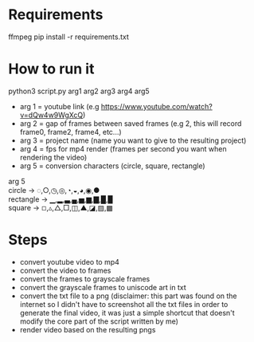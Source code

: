 # Requirements
  ffmpeg
  pip install -r requirements.txt

# How to run it

python3 script.py arg1 arg2 arg3 arg4 arg5

* arg 1 = youtube link (e.g https://www.youtube.com/watch?v=dQw4w9WgXcQ)
* arg 2 = gap of frames between saved frames (e.g 2, this will record frame0, frame2, frame4, etc...)
* arg 3 = project name (name you want to give to the resulting project)
* arg 4 = fps for mp4 render (frames per second you want when rendering the video)
* arg 5 = conversion characters (circle, square, rectangle)

arg 5  
circle    -> ◌,○,◷,◎,◔,◒,◕,◉,●  
rectangle -> ▁,▂,▃,▄,▅,▆,▇,█,▉  
square    -> ◽︎,▵,△,□,◫,▲,◪,▨,▩  


# Steps

* convert youtube video to mp4
* convert the video to frames
* convert the frames to grayscale frames
* convert the grayscale frames to uniscode art in txt
* convert the txt file to a png (disclaimer: this part was found on the internet so I didn't have to screenshot all the txt files in order to generate the final video, it was just a simple shortcut that doesn't modify the core part of the script written by me)
* render video based on the resulting pngs
